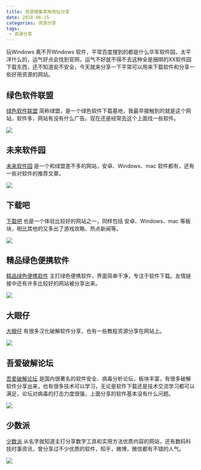 ```yaml
---
title: 资源搜集常用网址分享
date: 2018-06-15
categories: 资源分享
tags: 
 - 资源分享
---
```


玩Windows 离不开Windows 软件，平常百度搜到的都是什么华军软件园，太平洋什么的，运气好点会找到官网，运气不好就不得不去这种全是捆绑的XX软件园下载东西，还不知道安不安全，今天就来分享一下平常可以用来下载软件和分享一些好用资源的网站。

<!-- more -->

## 绿色软件联盟

[绿色软件联盟](http://www.xdowns.com/) 简称绿盟，是一个绿色软件下载基地，我最早接触到的就是这个网站，软件多，网站有没有什么广告。现在还是经常去这个上面找一些软件。

![](https://blog-1253491707.piccd.myqcloud.com/images/%E7%BB%BF%E7%9B%9F.png/style)

## 未来软件园

[未来软件园](http://www.orsoon.com/) 是一个和绿盟差不多的网站，安卓、Windows、mac 软件都有，还有一些对软件的推荐文章。

![](https://blog-1253491707.piccd.myqcloud.com/images/%E6%9C%AA%E6%9D%A5%E8%BD%AF%E4%BB%B6%E5%9B%AD.png/style)

## 下载吧

[下载吧](http://www.xiazaiba.com/) 也是一个体验比较好的网站之一，同样包括 安卓、Windows、mac 等板块，相比其他的又多出了游戏攻略、热点新闻等。

![](https://blog-1253491707.piccd.myqcloud.com/images/%E4%B8%8B%E8%BD%BD%E5%90%A7.png/style)

## 精品绿色便携软件

[精品绿色便携软件](https://www.portablesoft.org/) 主打绿色便携软件，界面简单干净，专注于软件下载。友情链接中还有许多比较好的网站被分享出来。

![](https://blog-1253491707.piccd.myqcloud.com/images/%E7%B2%BE%E5%93%81%E7%BB%BF%E8%89%B2%E4%BE%BF%E6%90%BA%E8%BD%AF%E4%BB%B6.png/style)

## 大眼仔

[大眼仔](http://www.dayanzai.me/) 有很多汉化破解软件分享，也有一些教程资源分享在网站上。

![](https://blog-1253491707.piccd.myqcloud.com/images/%E5%A4%A7%E7%9C%BC%E4%BB%94.png/style)

## 吾爱破解论坛

[吾爱破解论坛](https://www.52pojie.cn/) 是国内很著名的软件安全、病毒分析论坛，板块丰富，有很多破解软件分享出来，也有很多技术可以学习，无论是软件下载还是技术交流学习都可以满足，论坛对病毒的打击力度很强，上面分享的软件基本没有什么问题。

![](https://blog-1253491707.piccd.myqcloud.com/images/52%E7%A0%B4%E8%A7%A3.png/style)

## 少数派

[少数派](https://sspai.com/) 从名字就知道主打分享数字工具和实用方法优质内容的网站，还有数码科技时事资讯，曾分享过不少优质的软件，知乎，微博，微信都有不错的人气。

![](https://blog-1253491707.piccd.myqcloud.com/images/%E5%B0%91%E6%95%B0%E6%B4%BE.png/style)